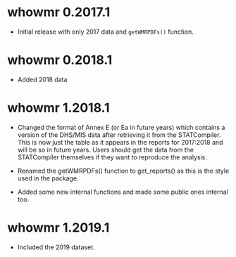 <!-- https://r-pkgs.org/other-markdown.html#sec-news -->

# whowmr 0.2017.1

-   Initial release with only 2017 data and `getWMRPDFs()` function.

# whowmr 0.2018.1

-   Added 2018 data

# whowmr 1.2018.1

- Changed the format of Annex E (or Ea in future years) which contains a version
  of the DHS/MIS data after retrieving it from the STATCompiler. This is now
  just the table as it appears in the reports for 2017:2018 and will be so in
  future years. Users should get the data from the STATCompiler themselves if
  they want to reproduce the analysis.

- Renamed the getWMRPDFs() function to get_reports() as this is the style used
  in the package.

- Added some new internal functions and made some public ones internal too.

# whowmr 1.2019.1

- Included the 2019 dataset.
